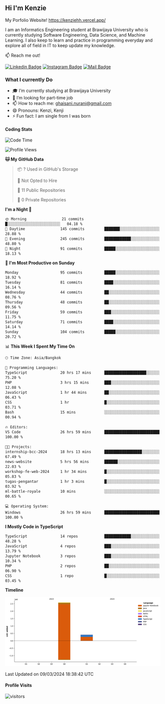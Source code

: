 ## Hi I'm Kenzie

My Porfolio Website!
https://kenziehh.vercel.app/

I am an Informatics Engineering student at Brawijaya University who is currently studying Software Engineering, Data Science, and Machine Learning. I also keep to learn and practice in programming everyday and explore all of field in IT to keep update my knowledge.

:mailbox: Reach me out!

[![Linkedin Badge](https://img.shields.io/badge/-Kenzie_Taqiyassar-0e76a8?style=flat&labelColor=0e76a8&logo=linkedin&logoColor=white)](https://www.linkedin.com/in/kenzie-taqiyassar-37458b1aa/) 
[![Instagram Badge](https://img.shields.io/badge/-@__kenziehh_-e84393?style=flat&labelColor=e84393&logo=instagram&logoColor=white)](https://www.instagram.com/_kenziehh/) 
[![Mail Badge](https://img.shields.io/badge/-ghaisani.nurani-c0392b?style=flat&labelColor=c0392b&logo=gmail&logoColor=white)](mailto:ghaisani.nurani@gmail.com)

### What I currently Do

- 🎓 I’m currently studying at Brawijaya University
- 💼 I’m looking for part-time job
- 📫 How to reach me: ghaisani.nurani@gmail.com
- 😄 Pronouns: Kenzi, Kenji
- ⚡ Fun fact: I am single from I was born

#### Coding Stats
<!--START_SECTION:waka-->
![Code Time](http://img.shields.io/badge/Code%20Time-260%20hrs%2016%20mins-blue)

![Profile Views](http://img.shields.io/badge/Profile%20Views-0-blue)

**🐱 My GitHub Data** 

> 📦 ? Used in GitHub's Storage 
 > 
> 🚫 Not Opted to Hire
 > 
> 📜 11 Public Repositories 
 > 
> 🔑 0 Private Repositories 
 > 
**I'm a Night 🦉** 

```text
🌞 Morning                21 commits          █░░░░░░░░░░░░░░░░░░░░░░░░   04.18 % 
🌆 Daytime                145 commits         ███████░░░░░░░░░░░░░░░░░░   28.88 % 
🌃 Evening                245 commits         ████████████░░░░░░░░░░░░░   48.80 % 
🌙 Night                  91 commits          █████░░░░░░░░░░░░░░░░░░░░   18.13 % 
```
📅 **I'm Most Productive on Sunday** 

```text
Monday                   95 commits          █████░░░░░░░░░░░░░░░░░░░░   18.92 % 
Tuesday                  81 commits          ████░░░░░░░░░░░░░░░░░░░░░   16.14 % 
Wednesday                44 commits          ██░░░░░░░░░░░░░░░░░░░░░░░   08.76 % 
Thursday                 48 commits          ██░░░░░░░░░░░░░░░░░░░░░░░   09.56 % 
Friday                   59 commits          ███░░░░░░░░░░░░░░░░░░░░░░   11.75 % 
Saturday                 71 commits          ████░░░░░░░░░░░░░░░░░░░░░   14.14 % 
Sunday                   104 commits         █████░░░░░░░░░░░░░░░░░░░░   20.72 % 
```


📊 **This Week I Spent My Time On** 

```text
🕑︎ Time Zone: Asia/Bangkok

💬 Programming Languages: 
TypeScript               20 hrs 17 mins      ███████████████████░░░░░░   75.20 % 
PHP                      3 hrs 15 mins       ███░░░░░░░░░░░░░░░░░░░░░░   12.08 % 
JavaScript               1 hr 44 mins        ██░░░░░░░░░░░░░░░░░░░░░░░   06.43 % 
CSS                      1 hr                █░░░░░░░░░░░░░░░░░░░░░░░░   03.71 % 
Bash                     15 mins             ░░░░░░░░░░░░░░░░░░░░░░░░░   00.94 % 

🔥 Editors: 
VS Code                  26 hrs 59 mins      █████████████████████████   100.00 % 

🐱‍💻 Projects: 
internship-bcc-2024      18 hrs 13 mins      █████████████████░░░░░░░░   67.49 % 
news-website             5 hrs 56 mins       ██████░░░░░░░░░░░░░░░░░░░   22.03 % 
workshop-fe-web-2024     1 hr 34 mins        █░░░░░░░░░░░░░░░░░░░░░░░░   05.83 % 
tugas-pengantar          1 hr 3 mins         █░░░░░░░░░░░░░░░░░░░░░░░░   03.92 % 
ml-battle-royale         10 mins             ░░░░░░░░░░░░░░░░░░░░░░░░░   00.65 % 

💻 Operating System: 
Windows                  26 hrs 59 mins      █████████████████████████   100.00 % 
```

**I Mostly Code in TypeScript** 

```text
TypeScript               14 repos            ████████████░░░░░░░░░░░░░   48.28 % 
JavaScript               4 repos             ███░░░░░░░░░░░░░░░░░░░░░░   13.79 % 
Jupyter Notebook         3 repos             ███░░░░░░░░░░░░░░░░░░░░░░   10.34 % 
PHP                      2 repos             ██░░░░░░░░░░░░░░░░░░░░░░░   06.90 % 
CSS                      1 repo              █░░░░░░░░░░░░░░░░░░░░░░░░   03.45 % 
```



**Timeline**

![Lines of Code chart](https://raw.githubusercontent.com/kenziehh/kenziehh/master/assets/bar_graph.png)


 Last Updated on 09/03/2024 18:38:42 UTC
<!--END_SECTION:waka-->


#### Profile Visits

![visitors](https://visitor-badge.glitch.me/badge?page_id=kenziehh.kenziehh)





